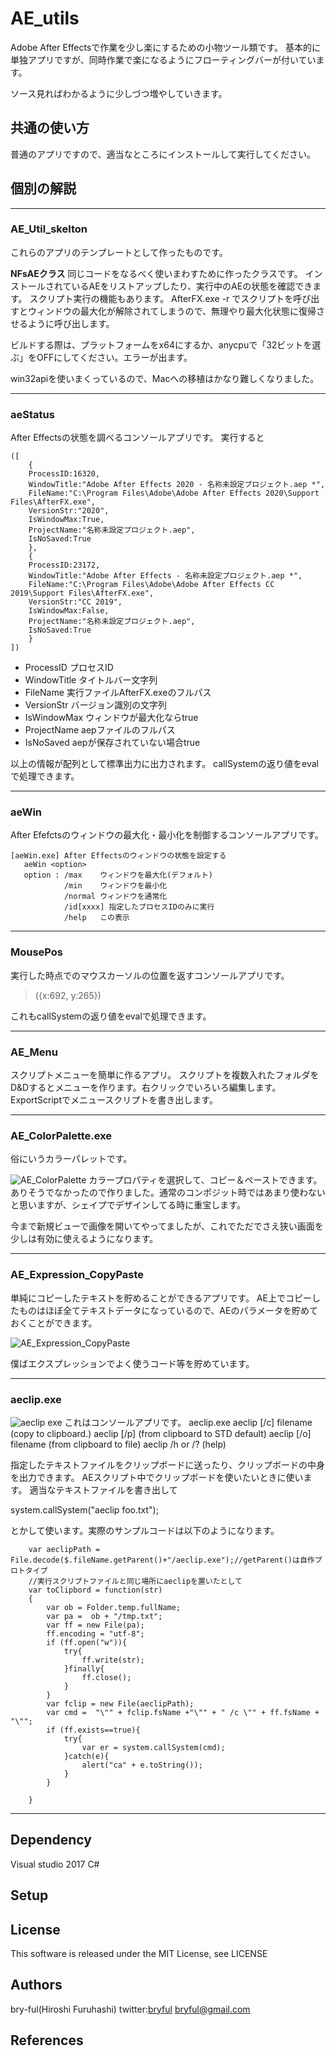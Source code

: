 ﻿# AE_utils
Adobe After Effectsで作業を少し楽にするための小物ツール類です。
基本的に単独アプリですが、同時作業で楽になるようにフローティングバーが付いています。

ソース見ればわかるように少しづつ増やしていきます。


## 共通の使い方
普通のアプリですので、適当なところにインストールして実行してください。

## 個別の解説
<hr>

### <b>AE_Util_skelton</b>
これらのアプリのテンプレートとして作ったものです。

<b>NFsAEクラス</b>
同じコードをなるべく使いまわすために作ったクラスです。
インストールされているAEをリストアップしたり、実行中のAEの状態を確認できます。
スクリプト実行の機能もあります。
AfterFX.exe -r でスクリプトを呼び出すとウィンドウの最大化が解除されてしまうので、無理やり最大化状態に復帰させるように呼び出します。

ビルドする際は、プラットフォームをx64にするか、anycpuで「32ビットを選ぶ」をOFFにしてください。エラーが出ます。

win32apiを使いまくっているので、Macへの移植はかなり難しくなりました。

<hr>

### <b>aeStatus</b>
After Effectsの状態を調べるコンソールアプリです。
実行すると

```
([
	{
	ProcessID:16320,
	WindowTitle:"Adobe After Effects 2020 - 名称未設定プロジェクト.aep *",
	FileName:"C:\Program Files\Adobe\Adobe After Effects 2020\Support Files\AfterFX.exe",
	VersionStr:"2020",
	IsWindowMax:True,
	ProjectName:"名称未設定プロジェクト.aep",
	IsNoSaved:True
    },
	{
	ProcessID:23172,
	WindowTitle:"Adobe After Effects - 名称未設定プロジェクト.aep *",
	FileName:"C:\Program Files\Adobe\Adobe After Effects CC 2019\Support Files\AfterFX.exe",
	VersionStr:"CC 2019",
	IsWindowMax:False,
	ProjectName:"名称未設定プロジェクト.aep",
	IsNoSaved:True
	}
])
```
* ProcessID プロセスID
* WindowTitle タイトルバー文字列
* FileName 実行ファイルAfterFX.exeのフルパス
* VersionStr バージョン識別の文字列
* IsWindowMax ウィンドウが最大化ならtrue
* ProjectName aepファイルのフルパス
* IsNoSaved aepが保存されていない場合true

以上の情報が配列として標準出力に出力されます。
callSystemの返り値をevalで処理できます。

<hr>

### <b>aeWin</b>
After Efefctsのウィンドウの最大化・最小化を制御するコンソールアプリです。

```
[aeWin.exe] After Effectsのウィンドウの状態を設定する
   aeWin <option>
   option : /max    ウィンドウを最大化(デフォルト)
            /min    ウィンドウを最小化
            /normal ウィンドウを通常化
            /id[xxxx] 指定したプロセスIDのみに実行
            /help   この表示
```

<hr>

### <b>MousePos</b>

実行した時点でのマウスカーソルの位置を返すコンソールアプリです。

>({x:692, y:265})

これもcallSystemの返り値をevalで処理できます。


<hr>

### AE_Menu
スクリプトメニューを簡単に作るアプリ。
スクリプトを複数入れたフォルダをD&Dするとメニューを作ります。右クリックでいろいろ編集します。
ExportScriptでメニュースクリプトを書き出します。

<hr>

### AE_ColorPalette.exe
俗にいうカラーパレットです。

![AE_ColorPalette](https://user-images.githubusercontent.com/50650451/77540762-047ca600-6ee7-11ea-8511-bfb290b8dcec.png)
カラープロパティを選択して、コピー＆ペーストできます。
ありそうでなかったので作りました。通常のコンポジット時ではあまり使わないと思いますが、シェイプでデザインしてる時に重宝します。

今まで新規ビューで画像を開いてやってましたが、これでただでさえ狭い画面を少しは有効に使えるようになります。

<hr>

### AE_Expression_CopyPaste
単純にコピーしたテキストを貯めることができるアプリです。
AE上でコピーしたものはほぼ全てテキストデータになっているので、AEのパラメータを貯めておくことができます。

![AE_Expression_CopyPaste](https://user-images.githubusercontent.com/50650451/77541340-e499b200-6ee7-11ea-8b97-3b56ab59546f.png)

僕ばエクスプレッションでよく使うコード等を貯めています。

<hr>

### aeclip.exe
![aeclip exe](https://user-images.githubusercontent.com/50650451/77542192-25de9180-6ee9-11ea-97a0-ccb8ef3a6fee.png)
これはコンソールアプリです。
aeclip.exe
         aeclip [/c] filename (copy to clipboard.)
         aeclip [/p] (from clipboard to STD default)
         aeclip [/o] filename (from clipboard to file)
         aeclip  /h or /? (help)

指定したテキストファイルをクリップボードに送ったり、クリップボードの中身を出力できます。
AEスクリプト中でクリップボードを使いたいときに使います。
適当なテキストファイルを書き出して

 system.callSystem("aeclip foo.txt");

とかして使います。実際のサンプルコードは以下のようになります。
```
	var aeclipPath = File.decode($.fileName.getParent()+"/aeclip.exe");//getParent()は自作プロトタイプ
	//実行スクリプトファイルと同じ場所にaeclipを置いたとして
	var toClipbord = function(str)
	{
		var ob = Folder.temp.fullName;
		var pa =  ob + "/tmp.txt";
		var ff = new File(pa);
		ff.encoding = "utf-8";
		if (ff.open("w")){
			try{
				ff.write(str);
			}finally{
				ff.close();
			}
		}
		var fclip = new File(aeclipPath);
		var cmd =  "\"" + fclip.fsName +"\"" + " /c \"" + ff.fsName + "\"";
		if (ff.exists==true){
			try{
				var er = system.callSystem(cmd);
			}catch(e){
				alert("ca" + e.toString());
			}
		}

	}
```

<hr>

## Dependency
Visual studio 2017 C#


## Setup

## License
This software is released under the MIT License, see LICENSE

## Authors

bry-ful(Hiroshi Furuhashi)
twitter:[bryful](https://twitter.com/bryful)
bryful@gmail.com

## References
